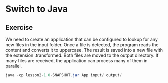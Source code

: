 # Switch to Java

## Exercise

We need to create an application that can be configured to lookup for any new files in the input folder.
Once a file is detected, the program reads the content and converts it to uppercase.
The result is saved into a new file with the extension .transformed.
Both files are moved to the output directory.
If many files are received, the application can process many of them in parallel.


```java
java -cp lesson2-1.0-SNAPSHOT.jar App input/ output/
```
